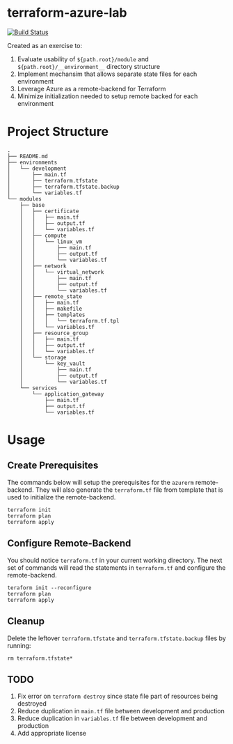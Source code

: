 # terraform-azure-lab
[![Build Status](https://travis-ci.org/patkaehuaea/terraform-azure-lab.svg?branch=master)](https://travis-ci.org/patkaehuaea/terraform-azure-lab)

Created as an exercise to:

1. Evaluate usability of `${path.root}/module` and `${path.root}/__environment__` directory structure
2. Implement mechansim that allows separate state files for each environment
3. Leverage Azure as a remote-backend for Terraform
4. Minimize initialization needed to setup remote backed for each environment

# Project Structure

```
.
├── README.md
├── environments
│   └── development
│       ├── main.tf
│       ├── terraform.tfstate
│       ├── terraform.tfstate.backup
│       └── variables.tf
└── modules
    ├── base
    │   ├── certificate
    │   │   ├── main.tf
    │   │   ├── output.tf
    │   │   └── variables.tf
    │   ├── compute
    │   │   └── linux_vm
    │   │       ├── main.tf
    │   │       ├── output.tf
    │   │       └── variables.tf
    │   ├── network
    │   │   └── virtual_network
    │   │       ├── main.tf
    │   │       ├── output.tf
    │   │       └── variables.tf
    │   ├── remote_state
    │   │   ├── main.tf
    │   │   ├── makefile
    │   │   ├── templates
    │   │   │   └── terraform.tf.tpl
    │   │   └── variables.tf
    │   ├── resource_group
    │   │   ├── main.tf
    │   │   ├── output.tf
    │   │   └── variables.tf
    │   └── storage
    │       └── key_vault
    │           ├── main.tf
    │           ├── output.tf
    │           └── variables.tf
    └── services
        └── application_gateway
            ├── main.tf
            ├── output.tf
            └── variables.tf
```

# Usage

## Create Prerequisites

The commands below will setup the prerequisites for the `azurerm` remote-backend. They will also generate the
`terraform.tf` file from template that is used to initialize the remote-backend.

```
terraform init
terraform plan
terraform apply
```

## Configure Remote-Backend

You should notice `terraform.tf` in your current working directory. The next set of commands will read the statements in
`terraform.tf` and configure the remote-backend.

```
teraform init --reconfigure
terraform plan
terraform apply
```

## Cleanup

Delete the leftover `terraform.tfstate` and `terraform.tfstate.backup` files by running: 

```
rm terraform.tfstate*
```

## TODO

1. Fix error on `terraform destroy` since state file part of resources being destroyed
2. Reduce duplication in `main.tf` file between development and production
3. Reduce duplication in `variables.tf` file between development and production
4. Add appropriate license
